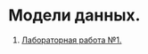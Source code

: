 # Модели данных.

1.  [Лабораторная работа №1.](https://github.com/DimaPermyakov/IU5/tree/main/Term-3/Модели%20данных/Lab-01)
